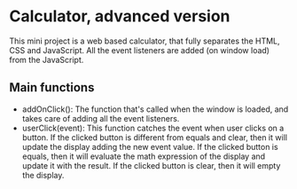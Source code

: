 # Calculator, advanced version
This mini project is a web based calculator, that fully separates the HTML, CSS and JavaScript.
All the event listeners are added (on window load) from the JavaScript.

## Main functions
- addOnClick(): The function that's called when the window is loaded, and takes care of adding all the event listeners.
- userClick(event): This function catches the event when user clicks on a button. If the clicked button is different from equals and clear, then it will update the display adding the new event value. If the clicked button is equals, then it will evaluate the math expression of the display and update it with the result. If the clicked button is clear, then it will empty the display.

